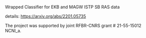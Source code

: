 Wrapped Classifier for EKB and MAGW ISTP SB RAS data

details:
https://arxiv.org/abs/2201.05735

The project was supported by joint RFBR-CNRS grant # 21-55-15012 NCNI_a.

